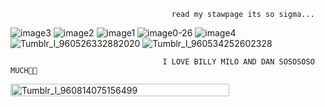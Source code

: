 

                                        read my stawpage its so sigma...

![image3](https://github.com/user-attachments/assets/e5594b82-fc84-45e1-9ff3-2064948e5661) ![image2](https://github.com/user-attachments/assets/2b524367-b416-4f2a-b95a-b73a5278ecc9) ![image1](https://github.com/user-attachments/assets/6e1994f9-88b0-402f-a352-ebdf81c1fb1b) ![image0-26](https://github.com/user-attachments/assets/1310b587-dc5d-42bd-9614-42029ff9c1fd) ![image4](https://github.com/user-attachments/assets/fa428555-dae2-4e02-af53-85df140bb7ed) ![Tumblr_l_960526332882020](https://github.com/user-attachments/assets/a078d646-a872-466d-9431-11acab5f10d3) ![Tumblr_l_960534252602328](https://github.com/user-attachments/assets/e144af19-15db-4d85-a35c-a582be50112b)











                                      I LOVE BILLY MILO AND DAN SOSOSOSO MUCH💞🌺



<img width="350" height="20" alt="Tumblr_l_960814075156499" src="https://github.com/user-attachments/assets/97947780-90b7-4ec2-9f59-3d63dcaac75a" />



